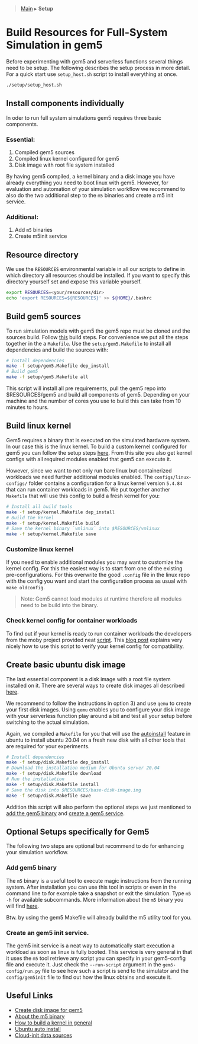 > [Main](../README.md) ▸ **Setup**
# Build Resources for Full-System Simulation in gem5

Before experimenting with gem5 and serverless functions several things need to be setup.
The following describes the setup process in more detail. For a quick start use `setup_host.sh` script to install everything at once.
```bash
./setup/setup_host.sh
```

## Install components individually

In oder to run full system simulations gem5 requires three basic components.
### Essential:
1. Compiled gem5 sources
2. Compiled linux kernel configured for gem5
3. Disk image with root file system installed


By having gem5 compiled, a kernel binary and a disk image you have already everything you need to boot linux with gem5. However, for evaluation and automation of your simulation workflow we recommend to also do the two additional step to the `m5` binaries and create a m5 init service.

### Additional:
1. Add `m5` binaries
2. Create m5init service

## Resource directory
We use the `RESOURCES` environmental variable in all our scripts to define in which directory all resources should be installed. If you want to specify this directory yourself set and expose this variable yourself.
```bash
export RESOURCES=<your/resources/dir>
echo 'export RESOURCES=${RESOURCES}' >> ${HOME}/.bashrc
```


## Build gem5 sources
To run simulation models with gem5 the gem5 repo must be cloned and the sources build. Follow [this](https://www.gem5.org/documentation/learning_gem5/part1/building/) build steps. For convenience we put all the steps together in the a `Makefile`.
Use the `setup/gem5.Makefile` to install all dependencies and build the sources with:
```bash
# Install dependencies
make -f setup/gem5.Makefile dep_install
# Build gem5
make -f setup/gem5.Makefile all
```
This script will install all pre requirements, pull the gem5 repo into $RESOURCES/gem5 and build all components of gem5. Depending on your machine and the number of cores you use to build this can take from 10 minutes to hours.

## Build linux kernel
Gem5 requires a binary that is executed on the simulated hardware system. In our case this is the linux kernel. To build a custom kernel configured for gem5 you can follow the setup steps [here](https://gem5.googlesource.com/public/gem5-resources/+/refs/heads/stable/src/linux-kernel/). From this site you also get kernel configs with all required modules enabled that gem5 can execute it.

However, since we want to not only run bare linux but containerized workloads we need further additional modules enabled. The `configs/linux-configs/` folder contains a configuration for a linux kernel version `5.4.84` that can run container workloads in gem5.
We put together another `Makefile` that will use this config to build a fresh kernel for you:

```bash
# Install all build tools
make -f setup/kernel.Makefile dep_install
# Build the kernel
make -f setup/kernel.Makefile build
# Save the kernel binary `vmlinux` into $RESOURCES/vmlinux
make -f setup/kernel.Makefile save
```


### Customize linux kernel
If you need to enable additional modules you may want to customize the kernel config. For this the easiest way is to start from one of the existing pre-configurations. For this overwrite the good `.config` file in the linux repo with the config you want and start the configuration process as usual with `make oldconfig`.
> Note: Gem5 cannot load modules at runtime therefore all modules need to be build into the binary.

### Check kernel config for container workloads
To find out if your kernel is ready to run container workloads the developers from the moby project provided neat [script](https://github.com/moby/moby/raw/master/contrib/check-config.sh).
This [blog post](https://blog.hypriot.com/post/verify-kernel-container-compatibility/) explains very nicely how to use this script to verify your kernel config for compatibility.


## Create basic ubuntu disk image
The last essential component is a disk image with a root file system installed on it. There are several ways to create disk images all described [here](https://www.gem5.org/documentation/general_docs/fullsystem/disks).

We recommend to follow the instructions in option 3) and use `qemu` to create your first disk images. Using `qemu` enables you to configure your disk image with your serverless function play around a bit and test all your setup before switching to the actual simulation.

Again, we compiled a `Makefile` for you that will use the [autoinstall](https://ubuntu.com/server/docs/install/autoinstall) feature in ubuntu to install ubuntu 20.04 on a fresh new disk with all other tools that are required for your experiments.

```bash
# Install dependencies
make -f setup/disk.Makefile dep_install
# Download the installation medium for Ubuntu server 20.04
make -f setup/disk.Makefile download
# Run the installation
make -f setup/disk.Makefile install
# Save the disk into $RESOURCES/base-disk-image.img
make -f setup/disk.Makefile save
```

Addition this script will also perform the optional steps we just mentioned to [add the gem5 binary](#add-gem5-binary) and [create a gem5 service](#create-an-gem5-init-service).



## Optional Setups specifically for Gem5
The following two steps are optional but recommend to do for enhancing your simulation workflow.

### Add gem5 binary
The `m5` binary is a useful tool to execute magic instructions from the running system. After installation you can use this tool in scripts or even in the command line to for example take a snapshot or exit the simulation. Type `m5 -h` for available subcommands. More information about the `m5` binary you will find [here](https://www.gem5.org/documentation/general_docs/m5ops/).

Btw. by using the gem5 Makefile will already build the m5 utility tool for you.

### Create an gem5 init service.
The gem5 init service is a neat way to automatically start execution a workload as soon as linux is fully booted. This service is very general in that it uses the `m5` tool retrieve any script you can specify in your gem5-config file and execute it. Just check the `--run-script` argument in the `gem5-config/run.py` file to see how such a script is send to the simulator and the `config/gem5init` file to find out how the linux obtains and execute it.


## Useful Links
- [Create disk image for gem5](http://www.lowepower.com/jason/setting-up-gem5-full-system.html)
- [About the m5 binary](https://www.gem5.org/documentation/general_docs/m5ops/)
- [How to build a kernel in general](https://kernelnewbies.org/KernelBuild)
- [Ubuntu auto install](https://ubuntu.com/server/docs/install/autoinstall-quickstart)
- [Cloud-init data sources](https://cloudinit.readthedocs.io/en/latest/topics/datasources/nocloud.html#datasource-nocloud)